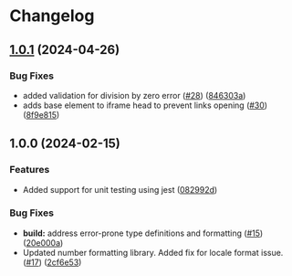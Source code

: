 # Changelog

## [1.0.1](https://github.com/looker-open-source/viz-multiple_value-marketplace/compare/v1.0.0...v1.0.1) (2024-04-26)


### Bug Fixes

* added validation for division by zero error ([#28](https://github.com/looker-open-source/viz-multiple_value-marketplace/issues/28)) ([846303a](https://github.com/looker-open-source/viz-multiple_value-marketplace/commit/846303a062fee47960325b726cf2226d9968d208))
* adds base element to iframe head to prevent links opening ([#30](https://github.com/looker-open-source/viz-multiple_value-marketplace/issues/30)) ([8f9e815](https://github.com/looker-open-source/viz-multiple_value-marketplace/commit/8f9e81512be454129509ae4cdbfc87037c4757b3))

## 1.0.0 (2024-02-15)


### Features

* Added support for unit testing using jest ([082992d](https://github.com/looker-open-source/viz-multiple_value-marketplace/commit/082992d07d8e8f6a2dfed680130c8154d7db8fae))


### Bug Fixes

* **build:** address error-prone type definitions and formatting ([#15](https://github.com/looker-open-source/viz-multiple_value-marketplace/issues/15)) ([20e000a](https://github.com/looker-open-source/viz-multiple_value-marketplace/commit/20e000a51b18ba01f3867a500b87c6aec081d071))
* Updated number formatting library. Added fix for locale format issue. ([#17](https://github.com/looker-open-source/viz-multiple_value-marketplace/issues/17)) ([2cf6e53](https://github.com/looker-open-source/viz-multiple_value-marketplace/commit/2cf6e538d97e60fcf5ad46652f5c251f0427cc30))
